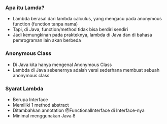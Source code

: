 ### Apa itu Lamda?
- Lambda berasal dari lambda calculus, yang mengacu pada anonymous function (function tanpa nama)
- Tapi, di Java, function/method tidak bisa berdiri sendiri
- Jadi kemungkinan pada prakteknya, lambda di Java dan di bahasa pemrograman lain akan berbeda

### Anonymous Class
- Di Java kita hanya mengenal Anonymous Class
- Lambda di Java sebenernya adalah versi sederhana membuat sebuah anonymous class

### Syarat Lambda
- Berupa Interface
- Memiliki 1 method abstract
- Ditambahkan annotation @FunctionalInterface di Interface-nya
- Minimal menggunakan Java 8
